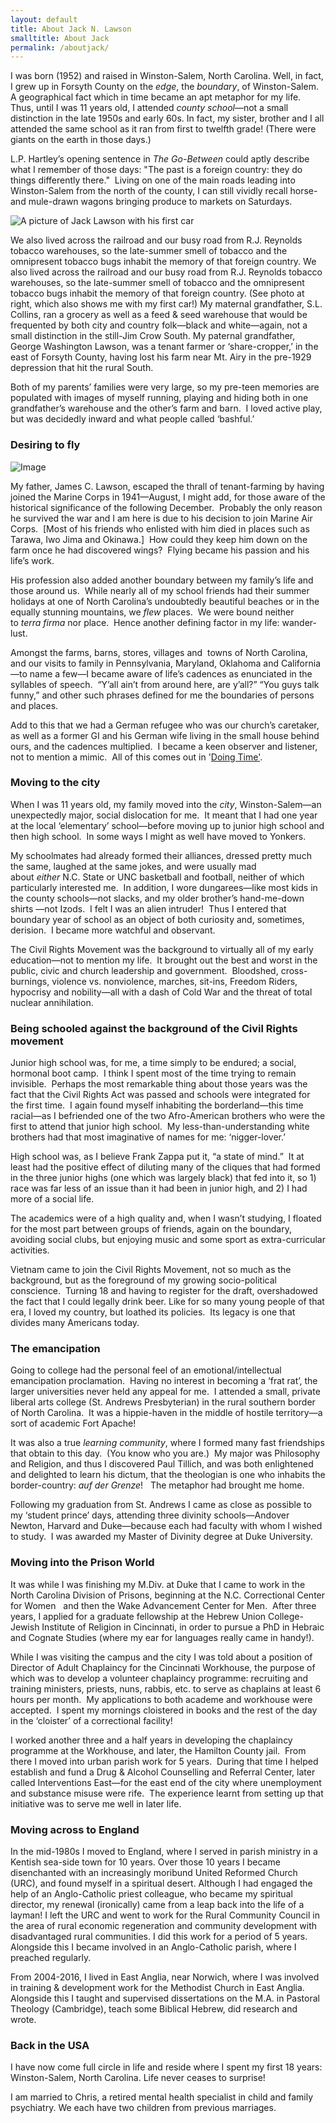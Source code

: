 ```yaml
---
layout: default
title: About Jack N. Lawson
smalltitle: About Jack
permalink: /aboutjack/
---
```


I was born (1952) and raised in Winston-Salem, North Carolina. Well, in fact, I grew up in Forsyth County on the _edge_, the _boundary_, of Winston-Salem. A geographical fact which in time became an apt metaphor for my life. Thus, until I was 11 years old, I attended _county school_—not a small distinction in the late 1950s and early 60s. In fact, my sister, brother and I all attended the same school as it ran from first to twelfth grade! (There were giants on the earth in those days.)

L.P. Hartley’s opening sentence in _The Go-Between_ could aptly describe what I remember of those days: "The past is a foreign country: they do things differently there."  Living on one of the main roads leading into Winston-Salem from the north of the county, I can still vividly recall horse- and mule-drawn wagons bringing produce to markets on Saturdays.

![A picture of Jack Lawson with his first car](http://jacknlawson.com/images/first-car.jpg)

We also lived across the railroad and our busy road from R.J. Reynolds tobacco warehouses, so the late-summer smell of tobacco and the omnipresent tobacco bugs inhabit the memory of that foreign country. We also lived across the railroad and our busy road from R.J. Reynolds tobacco warehouses, so the late-summer smell of tobacco and the omnipresent tobacco bugs inhabit the memory of that foreign country. (See photo at right, which also shows me with my first car!) My maternal grandfather, S.L. Collins, ran a grocery as well as a feed & seed warehouse that would be frequented by both city and country folk—black and white—again, not a small distinction in the still-Jim Crow South. My paternal grandfather, George Washington Lawson, was a tenant farmer or ‘share-cropper,’ in the east of Forsyth County, having lost his farm near Mt. Airy in the pre-1929 depression that hit the rural South. 

Both of my parents’ families were very large, so my pre-teen memories are populated with images of myself running, playing and hiding both in one grandfather’s warehouse and the other’s farm and barn.  I loved active play, but was decidedly inward and what people called ‘bashful.’

### Desiring to fly

![Image](http://jacknlawson.com/images/jacksdad.jpg)

My father, James C. Lawson, escaped the thrall of tenant-farming by having joined the Marine Corps in 1941—August, I might add, for those aware of the historical significance of the following December.  Probably the only reason he survived the war and I am here is due to his decision to join Marine Air Corps.  [Most of his friends who enlisted with him died in places such as Tarawa, Iwo Jima and Okinawa.]  How could they keep him down on the farm once he had discovered wings?  Flying became his passion and his life’s work. 

His profession also added another boundary between my family’s life and those around us.  While nearly all of my school friends had their summer holidays at one of North Carolina’s undoubtedly beautiful beaches or in the equally stunning mountains, we _flew_ places.  We were bound neither to _terra firma_ nor place.  Hence another defining factor in my life: wander-lust.

Amongst the farms, barns, stores, villages and  towns of North Carolina, and our visits to family in Pennsylvania, Maryland, Oklahoma and California—to name a few—I became aware of life’s cadences as enunciated in the syllables of speech.  “Y’all ain’t from around here, are y’all?” “You guys talk funny,” and other such phrases defined for me the boundaries of persons and places.   

Add to this that we had a German refugee who was our church’s caretaker, as well as a former GI and his German wife living in the small house behind ours, and the cadences multiplied.  I became a keen observer and listener, not to mention a mimic.  All of this comes out in '[Doing Time'](http://jacknlawson.com/doingtime.html).

### Moving to the city

When I was 11 years old, my family moved into the _city_, Winston-Salem—an unexpectedly major, social dislocation for me.  It meant that I had one year at the local ‘elementary’ school—before moving up to junior high school and then high school.  In some ways I might as well have moved to Yonkers. 

My schoolmates had already formed their alliances, dressed pretty much the same, laughed at the same jokes, and were usually mad about _either_ N.C. State or UNC basketball and football, neither of which particularly interested me.  In addition, I wore dungarees—like most kids in the county schools—not slacks, and my older brother’s hand-me-down shirts —not Izods.  I felt I was an alien intruder!  Thus I entered that boundary year of school as an object of both curiosity and, sometimes, derision.  I became more watchful and observant.

The Civil Rights Movement was the background to virtually all of my early education—not to mention my life.  It brought out the best and worst in the public, civic and church leadership and government.  Bloodshed, cross-burnings, violence vs. nonviolence, marches, sit-ins, Freedom Riders, hypocrisy and nobility—all with a dash of Cold War and the threat of total nuclear annihilation.

### Being schooled against the background of the Civil Rights movement

Junior high school was, for me, a time simply to be endured; a social, hormonal boot camp.  I think I spent most of the time trying to remain invisible.  Perhaps the most remarkable thing about those years was the fact that the Civil Rights Act was passed and schools were integrated for the first time.  I again found myself inhabiting the borderland—this time racial—as I befriended one of the two Afro-American brothers who were the first to attend that junior high school.  My less-than-understanding white brothers had that most imaginative of names for me: ‘nigger-lover.’

High school was, as I believe Frank Zappa put it, “a state of mind.”  It at least had the positive effect of diluting many of the cliques that had formed in the three junior highs (one which was largely black) that fed into it, so 1) race was far less of an issue than it had been in junior high, and 2) I had more of a social life.

The academics were of a high quality and, when I wasn’t studying, I floated for the most part between groups of friends, again on the boundary, avoiding social clubs, but enjoying music and some sport as extra-curricular activities.

Vietnam came to join the Civil Rights Movement, not so much as the background, but as the foreground of my growing socio-political conscience.  Turning 18 and having to register for the draft, overshadowed the fact that I could legally drink beer. Like for so many young people of that era, I loved my country, but loathed its policies.  Its legacy is one that divides many Americans today.

### The emancipation

Going to college had the personal feel of an emotional/intellectual emancipation proclamation.  Having no interest in becoming a ‘frat rat’, the larger universities never held any appeal for me.  I attended a small, private liberal arts college (St. Andrews Presbyterian) in the rural southern border of North Carolina.  It was a hippie-haven in the middle of hostile territory—a sort of academic Fort Apache! 

It was also a true _learning community_, where I formed many fast friendships that obtain to this day.  (You know who you are.)  My major was Philosophy and Religion, and thus I discovered Paul Tillich, and was both enlightened and delighted to learn his dictum, that the theologian is one who inhabits the border-country: _auf der Grenze_!   The metaphor had brought me home. 

Following my graduation from St. Andrews I came as close as possible to my ‘student prince’ days, attending three divinity schools—Andover Newton, Harvard and Duke—because each had faculty with whom I wished to study.  I was awarded my Master of Divinity degree at Duke University. 

### Moving into the Prison World

It was while I was finishing my M.Div. at Duke that I came to work in the North Carolina Division of Prisons, beginning at the N.C. Correctional Center for Women   and then the Wake Advancement Center for Men.  After three years, I applied for a graduate fellowship at the Hebrew Union College-Jewish Institute of Religion in Cincinnati, in order to pursue a PhD in Hebraic and Cognate Studies (where my ear for languages really came in handy!). 

While I was visiting the campus and the city I was told about a position of Director of Adult Chaplaincy for the Cincinnati Workhouse, the purpose of which was to develop a volunteer chaplaincy programme: recruiting and training ministers, priests, nuns, rabbis, etc. to serve as chaplains at least 6 hours per month.  My applications to both academe and workhouse were accepted.  I spent my mornings cloistered in books and the rest of the day in the ‘cloister’ of a correctional facility!

I worked another three and a half years in developing the chaplaincy programme at the Workhouse, and later, the Hamilton County jail.  From there I moved into urban parish work for 5 years.  During that time I helped establish and fund a Drug & Alcohol Counselling and Referral Center, later called Interventions East—for the east end of the city where unemployment and substance misuse were rife.  The experience learnt from setting up that initiative was to serve me well in later life.

### Moving across to England

In the mid-1980s I moved to England, where I served in parish ministry in a Kentish sea-side town for 10 years. Over those 10 years I became disenchanted with an increasingly moribund United Reformed Church (URC), and found myself in a spiritual desert. Although I had engaged the help of an Anglo-Catholic priest colleague, who became my spiritual director, my renewal (ironically) came from a leap back into the life of a layman! I left the URC and went to work for the Rural Community Council in the area of rural economic regeneration and community development with disadvantaged rural communities. I did this work for a period of 5 years. Alongside this I became involved in an Anglo-Catholic parish, where I preached regularly.

From 2004-2016, I lived in East Anglia, near Norwich, where I was involved in training &amp; development work for the Methodist Church in East Anglia. Alongside this I taught and supervised dissertations on the M.A. in Pastoral Theology (Cambridge), teach some Biblical Hebrew, did research and wrote.

### Back in the USA

I have now come full circle in life and reside where I spent my first 18 years: Winston-Salem, North Carolina. Life never ceases to surprise!

I am married to Chris, a retired mental health specialist in child and family psychiatry.  We each have two children from previous marriages.



 

